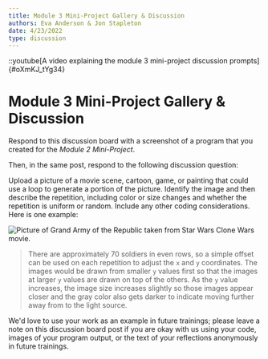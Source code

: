 ```yaml
---
title: Module 3 Mini-Project Gallery & Discussion
authors: Eva Anderson & Jon Stapleton
date: 4/23/2022
type: discussion
---
```


::youtube[A video explaining the module 3 mini-project discussion prompts]{#oXmKJ_tYg34}

# Module 3 Mini-Project Gallery & Discussion

Respond to this discussion board with a screenshot of a program that you created for the *Module 2 Mini-Project*.

Then, in the same post, respond to the following discussion question:

Upload a picture of a movie scene, cartoon, game, or painting that could use a loop to generate a portion of the picture. Identify the image and then describe the repetition, including color or size changes and whether the repetition is uniform or random. Include any other coding considerations. Here is one example:

![Picture of Grand Army of the Republic taken from Star Wars Clone Wars movie.](TODO:seedoc)

> There are approximately 70 soldiers in even rows, so a simple offset can be used on each repetition to adjust the `x` and `y` coordinates. The images would be drawn from smaller `y` values first so that the images at larger `y` values are drawn on top of the others. As the `y` value increases, the image size increases slightly so those images appear closer and the gray color also gets darker to indicate moving further away from to the light source. 

We'd love to use your work as an example in future trainings; please leave a note on this discussion board post if you are okay with us using your code, images of your program output, or the text of your reflections anonymously in future trainings.